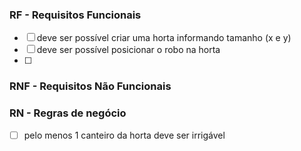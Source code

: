 ### RF - Requisitos Funcionais
- [ ] deve ser possível criar uma horta informando tamanho (x e y)
- [ ] deve ser possível posicionar o robo na horta
- [ ] 

### RNF - Requisitos Não Funcionais


### RN - Regras de negócio
- [ ] pelo menos 1 canteiro da horta deve ser irrigável 
